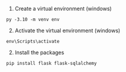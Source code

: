 
1) Create a virtual environment (windows)

```
py -3.10 -m venv env
```

2) Activate the virtual environment (windows)
```
env\Scripts\activate
```

2) Install the packages
```
pip install flask flask-sqlalchemy
```

